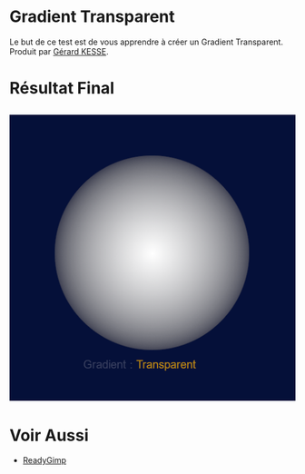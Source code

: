 # Gradient Transparent

Le but de ce test est de vous apprendre à créer un Gradient Transparent.  
Produit par 
[Gérard KESSE](https://github.com/gkesse/ "https://github.com/gkesse").

# Résultat Final

![Gradient Transparent](https://raw.githubusercontent.com/gkesse/ReadyGimp/master/Gradient/Transparent.png)
---
# Voir Aussi

* [ReadyGimp](https://github.com/gkesse/ReadyGimp/#apprendre-la-synthèse-dimages-avec-gimp "ReadyGimp")
